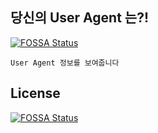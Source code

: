## 당신의 User Agent 는?!
[![FOSSA Status](https://app.fossa.io/api/projects/git%2Bgithub.com%2Fvreality64%2Fcheck-user-agent.svg?type=shield)](https://app.fossa.io/projects/git%2Bgithub.com%2Fvreality64%2Fcheck-user-agent?ref=badge_shield)


<code class="ua-info">User Agent 정보를 보여줍니다</code>

<script>
  document.querySelector(".ua-info").innerHTML = window.navigator.userAgent;
</script>


## License
[![FOSSA Status](https://app.fossa.io/api/projects/git%2Bgithub.com%2Fvreality64%2Fcheck-user-agent.svg?type=large)](https://app.fossa.io/projects/git%2Bgithub.com%2Fvreality64%2Fcheck-user-agent?ref=badge_large)